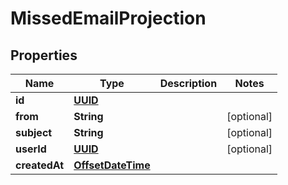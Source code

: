 

# MissedEmailProjection

## Properties

Name | Type | Description | Notes
------------ | ------------- | ------------- | -------------
**id** | [**UUID**](UUID) |  | 
**from** | **String** |  |  [optional]
**subject** | **String** |  |  [optional]
**userId** | [**UUID**](UUID) |  |  [optional]
**createdAt** | [**OffsetDateTime**](OffsetDateTime) |  | 




